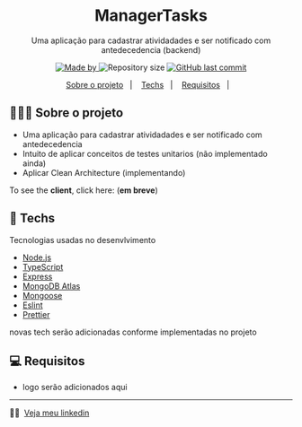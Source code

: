 <h1 align="center">
  ManagerTasks
</h1>

<p align="center">Uma aplicação para cadastrar atividadades e ser notificado com antedecedencia (backend)</p>

<p align="center">
  <a href="https://www.linkedin.com/in/nathan-seixeiro/">
    <img alt="Made by" src="https://img.shields.io/badge/made%20by-Nathan%20Seixeiro-blue">
  </a>
  
  <img alt="Repository size" src="https://img.shields.io/github/repo-size/nathanSeixeiro/ManagerTasks">
  
  <a href="https://github.com/EliasGcf/readme-template/commits/master">
    <img alt="GitHub last commit" src="https://img.shields.io/github/last-commit/nathanSeixeiro/ManagerTasks">
  </a>
</p>

<p align="center">
  <a href="#-sobre-o-projeto">Sobre o projeto</a>&nbsp;&nbsp;&nbsp;|&nbsp;&nbsp;&nbsp;
  <a href="#-techs">Techs</a>&nbsp;&nbsp;&nbsp;|&nbsp;&nbsp;&nbsp;
   <a href="#-requisitos">Requisitos</a>&nbsp;&nbsp;&nbsp;|&nbsp;&nbsp;&nbsp;
 
 <!--- <a href="#-license">Licença</a> -->
</p>

## 👨🏻‍💻 Sobre o projeto

- Uma aplicação para cadastrar atividadades e ser notificado com antedecedencia
- Intuito de aplicar conceitos de testes unitarios (não implementado ainda)
- Aplicar Clean Architecture (implementando)

To see the **client**, click here: (**em breve**) <!-- [PROJECT_NAME Web](https://github/eliasgcf/readme-template)</br>-->


## 🚀 Techs

Tecnologias usadas no desenvlvimento

- [Node.js](https://nodejs.org/en/)
- [TypeScript](https://www.typescriptlang.org/)
- [Express](https://expressjs.com/pt-br/)
- [MongoDB Atlas](https://www.mongodb.com/atlas/database)
- [Mongoose](https://mongoosejs.com/)
- [Eslint](https://eslint.org/)
- [Prettier](https://prettier.io/)

novas tech serão adicionadas conforme implementadas no projeto

## 💻 Requisitos
- logo serão adicionados aqui

<!--## 📝 License

This project is licensed under the MIT License - see the [LICENSE](LICENSE) file for details.
-->
---

🐱‍🏍 &nbsp;[Veja meu linkedin](https://www.linkedin.com/in/nathan-seixeiro/)
